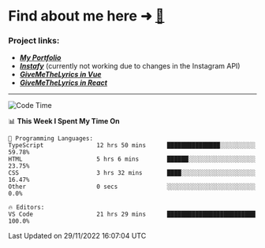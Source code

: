 # Find about me here ➜ [🧑](https://pauabella.dev)

### Project links:
- ***[My Portfolio](https://pauabella.dev)***
- ***[Instafy](https://instafy.me)*** (currently not working due to changes in the Instagram API)
- ***[GiveMeTheLyrics in Vue](https://lyrics.pauabella.dev)***
- ***[GiveMeTheLyrics in React](https://pauabella.dev/GiveMeTheLyrics)***

---
<!--START_SECTION:waka-->
![Code Time](http://img.shields.io/badge/Code%20Time-1%2C691%20hrs%2056%20mins-blue)

📊 **This Week I Spent My Time On** 

```text
💬 Programming Languages: 
TypeScript               12 hrs 50 mins      ███████████████░░░░░░░░░░   59.78% 
HTML                     5 hrs 6 mins        ██████░░░░░░░░░░░░░░░░░░░   23.75% 
CSS                      3 hrs 32 mins       ████░░░░░░░░░░░░░░░░░░░░░   16.47% 
Other                    0 secs              ░░░░░░░░░░░░░░░░░░░░░░░░░   0.0%

🔥 Editors: 
VS Code                  21 hrs 29 mins      █████████████████████████   100.0%

```


 Last Updated on 29/11/2022 16:07:04 UTC
<!--END_SECTION:waka-->
